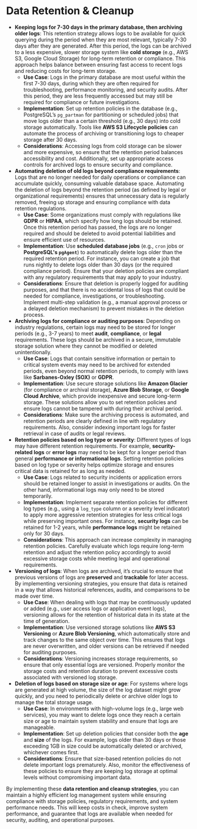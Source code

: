 # Data Retention & Cleanup

- **Keeping logs for 7-30 days in the primary database, then archiving older logs**: This retention strategy allows logs to be available for quick querying during the period when they are most relevant, typically 7-30 days after they are generated. After this period, the logs can be archived to a less expensive, slower storage system like **cold storage** (e.g., AWS S3, Google Cloud Storage) for long-term retention or compliance. This approach helps balance between ensuring fast access to recent logs and reducing costs for long-term storage.
    - **Use Case**: Logs in the primary database are most useful within the first 7-30 days, during which they are often required for troubleshooting, performance monitoring, and security audits. After this period, they are less frequently accessed but may still be required for compliance or future investigations.
    - **Implementation**: Set up retention policies in the database (e.g., PostgreSQL’s `pg_partman` for partitioning or scheduled jobs) that move logs older than a certain threshold (e.g., 30 days) into cold storage automatically. Tools like **AWS S3 Lifecycle policies** can automate the process of archiving or transitioning logs to cheaper storage after 30 days.
    - **Considerations**: Accessing logs from cold storage can be slower and more expensive, so ensure that the retention period balances accessibility and cost. Additionally, set up appropriate access controls for archived logs to ensure security and compliance.
- **Automating deletion of old logs beyond compliance requirements**: Logs that are no longer needed for daily operations or compliance can accumulate quickly, consuming valuable database space. Automating the deletion of logs beyond the retention period (as defined by legal or organizational requirements) ensures that unnecessary data is regularly removed, freeing up storage and ensuring compliance with data retention regulations.
    - **Use Case**: Some organizations must comply with regulations like **GDPR** or **HIPAA**, which specify how long logs should be retained. Once this retention period has passed, the logs are no longer required and should be deleted to avoid potential liabilities and ensure efficient use of resources.
    - **Implementation**: Use **scheduled database jobs** (e.g., `cron` jobs or **PostgreSQL's `pgAgent`**) to automatically delete logs older than the required retention period. For instance, you can create a job that runs nightly to delete logs older than 30 days (or the required compliance period). Ensure that your deletion policies are compliant with any regulatory requirements that may apply to your industry.
    - **Considerations**: Ensure that deletion is properly logged for auditing purposes, and that there is no accidental loss of logs that could be needed for compliance, investigations, or troubleshooting. Implement multi-step validation (e.g., a manual approval process or a delayed deletion mechanism) to prevent mistakes in the deletion process.
- **Archiving logs for compliance or auditing purposes**: Depending on industry regulations, certain logs may need to be stored for longer periods (e.g., 3-7 years) to meet **audit**, **compliance**, or **legal** requirements. These logs should be archived in a secure, immutable storage solution where they cannot be modified or deleted unintentionally.
    - **Use Case**: Logs that contain sensitive information or pertain to critical system events may need to be archived for extended periods, even beyond normal retention periods, to comply with laws like **Sarbanes-Oxley (SOX)** or **GDPR**.
    - **Implementation**: Use secure storage solutions like **Amazon Glacier** (for compliance or archival storage), **Azure Blob Storage**, or **Google Cloud Archive**, which provide inexpensive and secure long-term storage. These solutions allow you to set retention policies and ensure logs cannot be tampered with during their archival period.
    - **Considerations**: Make sure the archiving process is automated, and retention periods are clearly defined in line with regulatory requirements. Also, consider indexing important logs for faster retrieval in case of audits or legal reviews.
- **Retention policies based on log type or severity**: Different types of logs may have different retention requirements. For example, **security-related logs** or **error logs** may need to be kept for a longer period than general **performance or informational logs**. Setting retention policies based on log type or severity helps optimize storage and ensures critical data is retained for as long as needed.
    - **Use Case**: Logs related to security incidents or application errors should be retained longer to assist in investigations or audits. On the other hand, informational logs may only need to be stored temporarily.
    - **Implementation**: Implement separate retention policies for different log types (e.g., using a `log_type` column or a severity level indicator) to apply more aggressive retention strategies for less critical logs while preserving important ones. For instance, **security logs** can be retained for 1-2 years, while **performance logs** might be retained only for 30 days.
    - **Considerations**: This approach can increase complexity in managing retention policies. Carefully evaluate which logs require long-term retention and adjust the retention policy accordingly to avoid excessive storage costs while meeting legal and operational requirements.
- **Versioning of logs**: When logs are archived, it’s crucial to ensure that previous versions of logs are **preserved** and **trackable** for later access. By implementing versioning strategies, you ensure that data is retained in a way that allows historical references, audits, and comparisons to be made over time.
    - **Use Case**: When dealing with logs that may be continuously updated or added (e.g., user access logs or application event logs), versioning allows for the retention of historical data in its state at the time of generation.
    - **Implementation**: Use versioned storage solutions like **AWS S3 Versioning** or **Azure Blob Versioning**, which automatically store and track changes to the same object over time. This ensures that logs are never overwritten, and older versions can be retrieved if needed for auditing purposes.
    - **Considerations**: Versioning increases storage requirements, so ensure that only essential logs are versioned. Properly monitor the storage costs and retention duration to prevent excessive costs associated with versioned log storage.
- **Deletion of logs based on storage size or age**: For systems where logs are generated at high volume, the size of the log dataset might grow quickly, and you need to periodically delete or archive older logs to manage the total storage usage.
    - **Use Case**: In environments with high-volume logs (e.g., large web services), you may want to delete logs once they reach a certain size or age to maintain system stability and ensure that logs are manageable.
    - **Implementation**: Set up deletion policies that consider both the **age** and **size** of the logs. For example, logs older than 30 days or those exceeding 1GB in size could be automatically deleted or archived, whichever comes first.
    - **Considerations**: Ensure that size-based retention policies do not delete important logs prematurely. Also, monitor the effectiveness of these policies to ensure they are keeping log storage at optimal levels without compromising important data.

By implementing these **data retention and cleanup strategies**, you can maintain a highly efficient log management system while ensuring compliance with storage policies, regulatory requirements, and system performance needs. This will keep costs in check, improve system performance, and guarantee that logs are available when needed for security, auditing, and operational purposes.